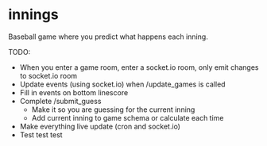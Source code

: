 # innings
Baseball game where you predict what happens each inning.

TODO:
* When you enter a game room, enter a socket.io room, only emit changes to socket.io room
* Update events (using socket.io) when /update_games is called
* Fill in events on bottom linescore
* Complete /submit_guess
    * Make it so you are guessing for the current inning
    * Add current inning to game schema or calculate each time
* Make everything live update (cron and socket.io)
* Test test test